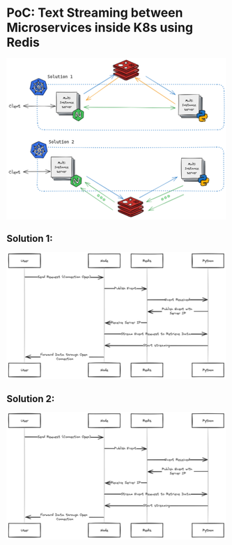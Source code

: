 # PoC: Text Streaming between Microservices inside K8s using Redis

![diagram](./assets/diag.png)

## Solution 1:

![diagram](./assets/solution-1-seq.png)

## Solution 2:

![diagram](./assets/solution-1-seq.png)
